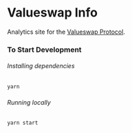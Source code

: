 # Valueswap Info

Analytics site for the [Valueswap Protocol](https://valueswap.valuenetwork.live).

### To Start Development

###### Installing dependencies
```bash
yarn
```

###### Running locally
```bash
yarn start
```
